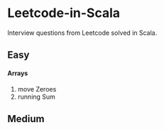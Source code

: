 # Leetcode-in-Scala
Interview questions from Leetcode solved in Scala. 


## Easy

#### Arrays
1. move Zeroes
2. running Sum

## Medium


